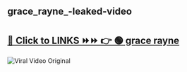 
 ## grace_rayne_-leaked-video 

# <h2><a href="https://clipsfans.com/grace_rayne_&ref=git">🔗 Click to LINKS ⏩⏩ 👉 🟢 grace rayne  </a></h2>

<a href="https://clipsfans.com/grace_rayne_&ref=git" rel="nofollow" data-target="animated-image.originalLink"><img src="https://i.ibb.co.com/xMMVF88/686577567.gif" alt="Viral Video Original" style="max-width: 100%; display: inline-block;" data-target="animated-image.originalImage"></a>
